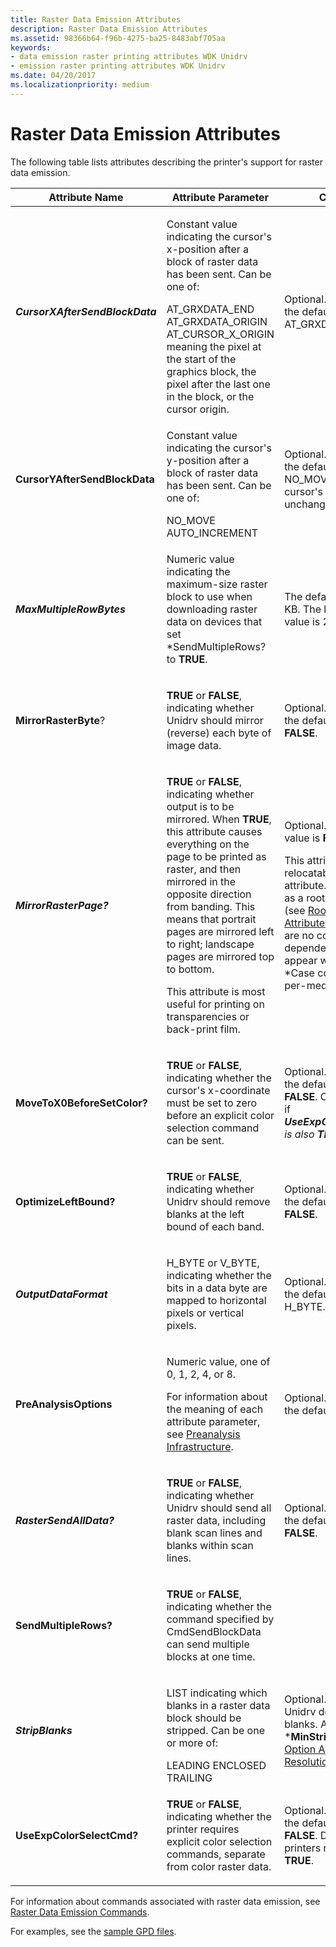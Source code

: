 ```yaml
---
title: Raster Data Emission Attributes
description: Raster Data Emission Attributes
ms.assetid: 98366b64-f96b-4275-ba25-8483abf705aa
keywords:
- data emission raster printing attributes WDK Unidrv
- emission raster printing attributes WDK Unidrv
ms.date: 04/20/2017
ms.localizationpriority: medium
---
```


# Raster Data Emission Attributes





The following table lists attributes describing the printer's support for raster data emission.

<table>
<colgroup>
<col width="33%" />
<col width="33%" />
<col width="33%" />
</colgroup>
<thead>
<tr class="header">
<th>Attribute Name</th>
<th>Attribute Parameter</th>
<th>Comments</th>
</tr>
</thead>
<tbody>
<tr class="odd">
<td><p><em><strong>CursorXAfterSendBlockData</strong></p></td>
<td><p>Constant value indicating the cursor&#39;s x-position after a block of raster data has been sent. Can be one of:</p>
AT_GRXDATA_END
AT_GRXDATA_ORIGIN
AT_CURSOR_X_ORIGIN
meaning the pixel at the start of the graphics block, the pixel after the last one in the block, or the cursor origin.</td>
<td><p>Optional. If not specified, the default value is AT_GRXDATA_END.</p></td>
</tr>
<tr class="even">
<td><p></em><strong>CursorYAfterSendBlockData</strong></p></td>
<td><p>Constant value indicating the cursor&#39;s y-position after a block of raster data has been sent. Can be one of:</p>
NO_MOVE
AUTO_INCREMENT</td>
<td><p>Optional. If not specified, the default value is NO_MOVE, meaning the cursor&#39;s y-position is unchanged.</p></td>
</tr>
<tr class="odd">
<td><p><em><strong>MaxMultipleRowBytes</strong></p></td>
<td><p>Numeric value indicating the maximum-size raster block to use when downloading raster data on devices that set *SendMultipleRows? to <strong>TRUE</strong>.</p></td>
<td><p>The default value is 32 KB. The largest allowed value is 256 KB.</p></td>
</tr>
<tr class="even">
<td><p></em><strong>MirrorRasterByte</strong>?</p></td>
<td><p><strong>TRUE</strong> or <strong>FALSE</strong>, indicating whether Unidrv should mirror (reverse) each byte of image data.</p></td>
<td><p>Optional. If not specified, the default value is <strong>FALSE</strong>.</p></td>
</tr>
<tr class="odd">
<td><p><em><strong>MirrorRasterPage?</strong></p></td>
<td><p><strong>TRUE</strong> or <strong>FALSE</strong>, indicating whether output is to be mirrored. When <strong>TRUE</strong>, this attribute causes everything on the page to be printed as raster, and then mirrored in the opposite direction from banding. This means that portrait pages are mirrored left to right; landscape pages are mirrored top to bottom.</p>
<p>This attribute is most useful for printing on transparencies or back-print film.</p></td>
<td><p>Optional. The default value is <strong>FALSE</strong>.</p>
<p>This attribute is a relocatable global attribute. It may appear as a root-level attribute (see <a href="root-level-only-attributes.md" data-raw-source="[Root-Level-Only Attributes](root-level-only-attributes.md)">Root-Level-Only Attributes</a>) when there are no configuration dependencies, or it may appear with *Option or *Case constructs on a per-media type basis.</p></td>
</tr>
<tr class="even">
<td><p></em><strong>MoveToX0BeforeSetColor?</strong></p></td>
<td><p><strong>TRUE</strong> or <strong>FALSE</strong>, indicating whether the cursor&#39;s x-coordinate must be set to zero before an explicit color selection command can be sent.</p></td>
<td><p>Optional. If not specified, the default value is <strong>FALSE</strong>. Can be <strong>TRUE</strong> only if <em><strong>UseExpColorSelectCmd?</strong> is also <strong>TRUE</strong>.</p></td>
</tr>
<tr class="odd">
<td><p></em><strong>OptimizeLeftBound?</strong></p></td>
<td><p><strong>TRUE</strong> or <strong>FALSE</strong>, indicating whether Unidrv should remove blanks at the left bound of each band.</p></td>
<td><p>Optional. If not specified, the default value is <strong>FALSE</strong>.</p></td>
</tr>
<tr class="even">
<td><p><em><strong>OutputDataFormat</strong></p></td>
<td><p>H_BYTE or V_BYTE, indicating whether the bits in a data byte are mapped to horizontal pixels or vertical pixels.</p></td>
<td><p>Optional. If not specified, the default value is H_BYTE.</p></td>
</tr>
<tr class="odd">
<td><p></em><strong>PreAnalysisOptions</strong></p></td>
<td><p>Numeric value, one of 0, 1, 2, 4, or 8.</p>
<p>For information about the meaning of each attribute parameter, see <a href="preanalysis-infrastructure.md" data-raw-source="[Preanalysis Infrastructure](preanalysis-infrastructure.md)">Preanalysis Infrastructure</a>.</p></td>
<td><p>Optional. If not specified, the default value is 1.</p></td>
</tr>
<tr class="even">
<td><p><em><strong>RasterSendAllData?</strong></p></td>
<td><p><strong>TRUE</strong> or <strong>FALSE</strong>, indicating whether Unidrv should send all raster data, including blank scan lines and blanks within scan lines.</p></td>
<td><p>Optional. If not specified, the default value is <strong>FALSE</strong>.</p></td>
</tr>
<tr class="odd">
<td><p></em><strong>SendMultipleRows?</strong></p></td>
<td><p><strong>TRUE</strong> or <strong>FALSE</strong>, indicating whether the command specified by CmdSendBlockData can send multiple blocks at one time.</p></td>
<td></td>
</tr>
<tr class="even">
<td><p><em><strong>StripBlanks</strong></p></td>
<td><p>LIST indicating which blanks in a raster data block should be stripped. Can be one or more of:</p>
LEADING
ENCLOSED
TRAILING</td>
<td><p>Optional. If not specified, Unidrv does not strip any blanks. Also see *<strong>MinStripBlankPixels</strong> in <a href="option-attributes-for-the-resolution-feature.md" data-raw-source="[Option Attributes for the Resolution Feature](option-attributes-for-the-resolution-feature.md)">Option Attributes for the Resolution Feature</a>.</p></td>
</tr>
<tr class="odd">
<td><p></em><strong>UseExpColorSelectCmd?</strong></p></td>
<td><p><strong>TRUE</strong> or <strong>FALSE</strong>, indicating whether the printer requires explicit color selection commands, separate from color raster data.</p></td>
<td><p>Optional. If not specified, the default value is <strong>FALSE</strong>. Dot-matrix printers require a value of <strong>TRUE</strong>.</p></td>
</tr>
</tbody>
</table>

 

For information about commands associated with raster data emission, see [Raster Data Emission Commands](raster-data-emission-commands.md).

For examples, see the [sample GPD files](sample-gpd-files.md).

 

 




